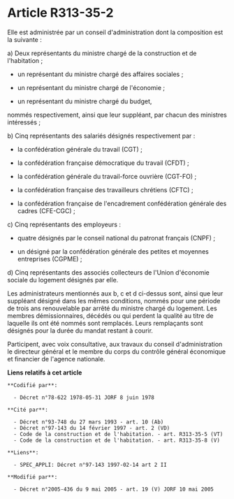 # Article R313-35-2

Elle est administrée par un conseil d'administration dont la composition est la suivante :

a) Deux représentants du ministre chargé de la construction et de l'habitation ;

- un représentant du ministre chargé des affaires sociales ;

- un représentant du ministre chargé de l'économie ;

- un représentant du ministre chargé du budget,

nommés respectivement, ainsi que leur suppléant, par chacun des ministres intéressés ;

b) Cinq représentants des salariés désignés respectivement par :

- la confédération générale du travail (CGT) ;

- la confédération française démocratique du travail (CFDT) ;

- la confédération générale du travail-force ouvrière (CGT-FO) ;

- la confédération française des travailleurs chrétiens (CFTC) ;

- la confédération française de l'encadrement confédération générale des cadres (CFE-CGC) ;

c) Cinq représentants des employeurs :

- quatre désignés par le conseil national du patronat français (CNPF) ;

- un désigné par la confédération générale des petites et moyennes entreprises (CGPME) ;

d) Cinq représentants des associés collecteurs de l'Union d'économie sociale du logement désignés par elle.

Les administrateurs mentionnés aux b, c et d ci-dessus sont, ainsi que leur suppléant désigné dans les mêmes conditions,
nommés pour une période de trois ans renouvelable par arrêté du ministre chargé du logement. Les membres démissionnaires,
décédés ou qui perdent la qualité au titre de laquelle ils ont été nommés sont remplacés. Leurs remplaçants sont désignés
pour la durée du mandat restant à courir.

Participent, avec voix consultative, aux travaux du conseil d'administration le directeur général et le membre du corps du
contrôle général économique et financier de l'agence nationale.

**Liens relatifs à cet article**

	**Codifié par**:

	  - Décret n°78-622 1978-05-31 JORF 8 juin 1978

	**Cité par**:

	  - Décret n°93-748 du 27 mars 1993 - art. 10 (Ab)
	  - Décret n°97-143 du 14 février 1997 - art. 2 (VD)
	  - Code de la construction et de l'habitation. - art. R313-35-5 (VT)
	  - Code de la construction et de l'habitation. - art. R313-35-8 (V)

	**Liens**:

	  - SPEC_APPLI: Décret n°97-143 1997-02-14 art 2 II

	**Modifié par**:

	  - Décret n°2005-436 du 9 mai 2005 - art. 19 (V) JORF 10 mai 2005

